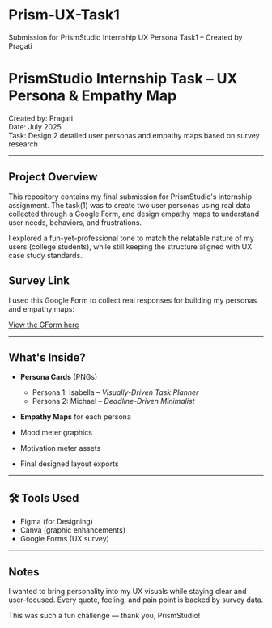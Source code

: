 # Prism-UX-Task1
Submission for PrismStudio Internship UX Persona Task1 – Created by Pragati

# PrismStudio Internship Task – UX Persona & Empathy Map

Created by: Pragati  
Date: July 2025  
Task: Design 2 detailed user personas and empathy maps based on survey research

---

## Project Overview

This repository contains my final submission for PrismStudio's internship assignment. The task(1) was to create two user personas using real data collected through a Google Form, and design empathy maps to understand user needs, behaviors, and frustrations.

I explored a fun-yet-professional tone to match the relatable nature of my users (college students), while still keeping the structure aligned with UX case study standards.

## Survey Link

I used this Google Form to collect real responses for building my personas and empathy maps:

[View the GForm here](https://forms.gle/KbCj9fXXMhjE4wPq7)

---

## What's Inside?

- **Persona Cards** (PNGs)  
  - Persona 1: Isabella – *Visually-Driven Task Planner*  
  - Persona 2: Michael – *Deadline-Driven Minimalist*
  
- **Empathy Maps** for each persona  
- Mood meter graphics  
- Motivation meter assets  
- Final designed layout exports

---

## 🛠️ Tools Used

- Figma (for Designing)  
- Canva (graphic enhancements)  
- Google Forms (UX survey)  


---

## Notes

I wanted to bring personality into my UX visuals while staying clear and user-focused. Every quote, feeling, and pain point is backed by survey data.

This was such a fun challenge — thank you, PrismStudio! 


